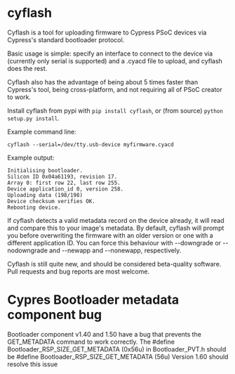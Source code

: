 cyflash
=======

Cyflash is a tool for uploading firmware to Cypress PSoC devices via Cypress's
standard bootloader protocol.

Basic usage is simple: specify an interface to connect to the device via
(currently only serial is supported) and a .cyacd file to upload, and cyflash
does the rest.

Cyflash also has the advantage of being about 5 times faster than Cypress's
tool, being cross-platform, and not requiring all of PSoC creator to work.

Install cyflash from pypi with `pip install cyflash`, or (from source)
`python setup.py install`.

Example command line:

    cyflash --serial=/dev/tty.usb-device myfirmware.cyacd

Example output:

    Initialising bootloader.
    Silicon ID 0x04a61193, revision 17.
    Array 0: first row 22, last row 255.
    Device application_id 0, version 258.
    Uploading data (198/198)
    Device checksum verifies OK.
    Rebooting device.

If cyflash detects a valid metadata record on the device already, it will read
and compare this to your image's metadata. By default, cyflash will prompt you
before overwriting the firmware with an older version or one with a different
application ID. You can force this behaviour with --downgrade or --nodowngrade
and --newapp and --nonewapp, respectively.

Cyflash is still quite new, and should be considered beta-quality software.
Pull requests and bug reports are most welcome.


Cypres Bootloader metadata component bug
========================================
Bootloader component v1.40 and 1.50 have a bug that prevents the GET_METADATA
command to work correctly. The #define Bootloader_RSP_SIZE_GET_METADATA (0x56u)
in Bootloader_PVT.h should be #define Bootloader_RSP_SIZE_GET_METADATA (56u)
Version 1.60 should resolve this issue
